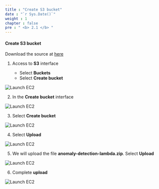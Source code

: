 ```yaml
---
title : "Create S3 bucket"
date : "`r Sys.Date()`"
weight : 1
chapter : false
pre : " <b> 2.1 </b> "
---
```


#### Create S3 bucket

Download the source at [here](https://github.com/AWS-First-Cloud-Journey/AWS-Backup-anomaly-detection-for-Amazon-EBS-volumes)

1. Access to **S3** interface

   - Select **Buckets**
   - Select **Create bucket**

![Launch EC2](/images/1/0001.png?featherlight=false&width=90pc)

2. In the **Create bucket** interface

![Launch EC2](/images/1/0002.png?featherlight=false&width=90pc)

3. Select **Create bucket**

![Launch EC2](/images/1/0003.png?featherlight=false&width=90pc)

4. Select **Upload**

![Launch EC2](/images/1/0004.png?featherlight=false&width=90pc)

5. We will upload the file **anomaly-detection-lambda.zip**. Select **Upload**

![Launch EC2](/images/1/0005.png?featherlight=false&width=90pc)

6. Complete **upload**

![Launch EC2](/images/1/0006.png?featherlight=false&width=90pc)